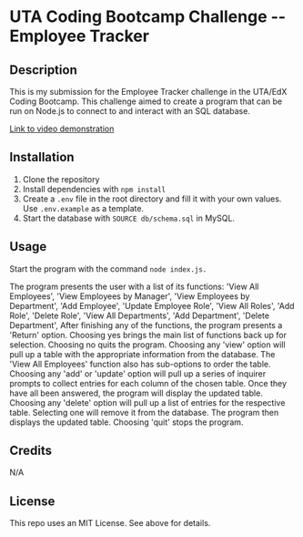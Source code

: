 # UTA Coding Bootcamp Challenge  -- Employee Tracker

## Description

This is my submission for the Employee Tracker challenge in the UTA/EdX Coding Bootcamp. This challenge aimed to create a program that can be run on Node.js to connect to and interact with an SQL database.

<a href="https://drive.google.com/file/d/1h2JJ7GN0AKrOoPkvKU-220O51RlcawdA/view?usp=sharing">Link to video demonstration</a>



## Installation

1. Clone the repository
2. Install dependencies with `npm install`
3. Create a `.env` file in the root directory and fill it with your own values. Use `.env.example` as a template.
4. Start the database with `SOURCE db/schema.sql` in MySQL.



## Usage

Start the program with the command `node index.js.`

The program presents the user with a list of its functions:
                    'View All Employees',
                    'View Employees by Manager',
                    'View Employees by Department',
                    'Add Employee',
                    'Update Employee Role',
                    'View All Roles',
                    'Add Role',
                    'Delete Role',
                    'View All Departments',
                    'Add Department',
                    'Delete Department',
After finishing any of the functions, the program presents a 'Return' option. Choosing yes brings the main list of functions back up for selection. Choosing no quits the program.
Choosing any 'view' option will pull up a table with the appropriate information from the database. The 'View All Employees' function also has sub-options to order the table.
Choosing any 'add' or 'update' option will pull up a series of inquirer prompts to collect entries for each column of the chosen table. Once they have all been answered, the program will display the updated table.
Choosing any 'delete' option will pull up a list of entries for the respective table. Selecting one will remove it from the database. The program then displays the updated table.
Choosing 'quit' stops the program.


## Credits

N/A

## License

This repo uses an MIT License. See above for details.
